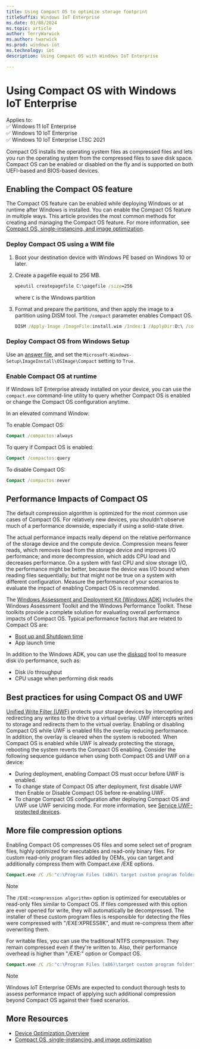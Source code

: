 ```yaml
---
title: Using Compact OS to optimize storage footprint
titleSuffix: Windows IoT Enterprise
ms.date: 01/08/2024
ms.topic: article
author: TerryWarwick
ms.author: twarwick
ms.prod: windows-iot
ms.technology: iot
description: Using Compact OS with Windows IoT Enterprise

---
```


# Using Compact OS with Windows IoT Enterprise

Applies to:  
✅ Windows 11 IoT Enterprise  
✅ Windows 10 IoT Enterprise  
✅ Windows 10 IoT Enterprise LTSC 2021  

 Compact OS installs the operating system files as compressed files and lets you run the operating system from the compressed files to save disk space.  Compact OS can be enabled or disabled on the fly and is supported on both UEFI-based and BIOS-based devices.

## Enabling the Compact OS feature

The Compact OS feature can be enabled while deploying Windows or at runtime after Windows is installed. You can enable the Compact OS feature in multiple ways. This article provides the most common methods for creating and managing the Compact OS feature. For more information, see [Compact OS, single-instancing, and image optimization](/windows-hardware/manufacture/desktop/compact-os).

### Deploy Compact OS using a WIM file

1. Boot your destination device with Windows PE based on Windows 10 or later.
1. Create a pagefile equal to 256 MB.

    ```cmd
    wpeutil createpagefile C:\pagefile /size=256
    ```

    where `C` is the Windows partition

1. Format and prepare the partitions, and then apply the image to a partition using DISM tool. The `/compact`     parameter enables Compact OS.

    ```cmd
    DISM /Apply-Image /ImageFile:install.wim /Index:1 /ApplyDir:D:\ /compact
    ```

### Deploy Compact OS from Windows Setup

Use an [answer file](/windows-hardware/customize/desktop/unattend/), and set the `Microsoft-Windows-Setup\ImageInstall\OSImage\Compact` setting to `True`.

### Enable Compact OS at runtime

If Windows IoT Enterprise already installed on your device, you can use the `compact.exe` command-line utility to query whether Compact OS is enabled or change the Compact OS configuration anytime.

In an elevated command Window:

To enable Compact OS:

```cmd
Compact /compactos:always
```

To query if Compact OS is enabled:

```cmd
Compact /compactos:query
```

To disable Compact OS:

```cmd
Compact /compactos:never
```

## Performance Impacts of Compact OS

The default compression algorithm is optimized for the most common use cases of Compact OS. For relatively new devices, you shouldn't observe much of a performance downside, especially if using a solid-state drive.

The actual performance impacts really depend on the relative performance of the storage device and the compute device.  Compression means fewer reads, which removes load from the storage device and improves I/O performance; and more decompression, which adds CPU load and decreases performance.  On a system with fast CPU and slow storage I/O, the performance might be better, because the device was I/O bound when reading files sequentially; but that might not be true on a system with different configuration. Measure the performance of your scenarios to evaluate the impact of enabling Compact OS is recommended.

The [Windows Assessment and Deployment Kit (Windows ADK)](/windows-hardware/get-started/adk-install) includes the Windows Assessment Toolkit and the Windows Performance Toolkit. These toolkits provide a complete solution for evaluating overall performance impacts of Compact OS. Typical performance factors that are related to Compact OS are:

- [Boot up and Shutdown time](/windows-hardware/test/assessments/onoff-transition-performance)
- App launch time

In addition to the Windows ADK, you can use the [diskspd](https://gallery.technet.microsoft.com/DiskSpd-A-Robust-Storage-6ef84e62) tool to measure disk i/o performance, such as:

- Disk i/o throughput
- CPU usage when performing disk reads

## Best practices for using Compact OS and UWF

[Unified Write Filter (UWF)](../Customize/Unified-Write-Filter.md) protects your storage devices by intercepting and redirecting any writes to the drive to a virtual overlay. UWF intercepts writes to storage and redirects them to the virtual overlay. Enabling or disabling Compact OS while UWF is enabled fills the overlay reducing performance. In addition, the overlay is cleared when the system is rebooted.  When Compact OS is enabled while UWF is already protecting the storage, rebooting the system reverts the Compact OS enabling.  Consider the following sequence guidance when using both Compact OS and UWF on a device:

- During deployment, enabling Compact OS must occur before UWF is enabled.
- To change state of Compact OS after deployment, first disable UWF then Enable or Disable Compact OS before re-enabling UWF.
- To change Compact OS configuration after deploying Compact OS and UWF use UWF servicing mode. For more information, see [Service UWF-protected devices](../Customize/uwf-servicing.md).

## More file compression options

Enabling Compact OS compresses OS files and some select set of program files, highly optimized for executables and read-only binary files.  For custom read-only program files added by OEMs, you can target and additionally compress them with Compact.exe /EXE options.  

```cmd
Compact.exe /C /S:"c:\Program Files (x86)\ target custom program folder" /EXE:XPRESS8K *.dll  
```

>[!NOTE]
>The `/EXE:<compression algorithm>` option is optimized for executables or read-only files similar to Compact OS.  If files compressed with this option are ever opened for write, they will automatically be decompressed.  The installer of these custom program files is responsible for detecting the files were compressed with "/EXE:XPRESS8K", and must re-compress them after overwriting them.

For writable files, you can use the traditional NTFS compression.  They remain compressed even if they're written to. Also, their performance overhead is higher than "/EXE:" option or Compact OS.

```cmd
Compact.exe /C /S:"c:\Program Files (x86)\target custom program folder" *writable*files*pattern*
```

>[!note]
>Windows IoT Enterprise OEMs are expected to conduct thorough tests to assess performance impact of applying such additional compression beyond Compact OS against their fixed scenarios.

## More Resources

- [Device Optimization Overview](Overview.md)
- [Compact OS, single-instancing, and image optimization](/windows-hardware/manufacture/desktop/compact-os)

